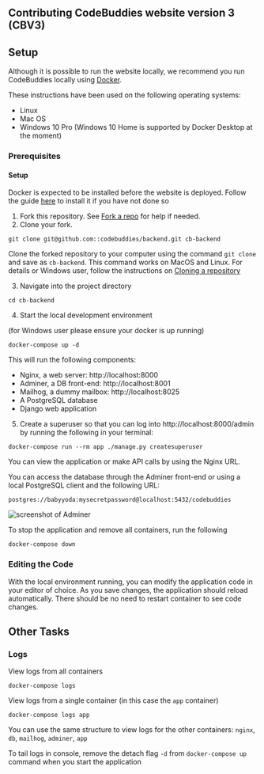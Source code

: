 ## **Contributing CodeBuddies website version 3 (CBV3)**

## **Setup**

Although it is possible to run the website locally, we recommend you run CodeBuddies locally using [Docker](https://www.docker.com/get-started).  

These instructions have been used on the following operating systems:  
* Linux
* Mac OS
* Windows 10 Pro (Windows 10 Home is supported by Docker Desktop at the moment)

### Prerequisites



#### Setup 

Docker is expected to be installed before the website is deployed. Follow the guide [here](https://www.docker.com/products/docker-desktop) to install it if you have not done so

1. Fork this repository. See [Fork a repo](https://help.github.com/en/github/getting-started-with-github/fork-a-repo) for help if needed.   
2. Clone your fork.

  ```plain
  git clone git@github.com::codebuddies/backend.git cb-backend
  ```
  Clone the forked repository to your computer using the command `git clone` and save as `cb-backend`. This command works on MacOS and Linux. For details or Windows user, follow the instructions on [Cloning a repository](https://help.github.com/en/github/creating-cloning-and-archiving-repositories/cloning-a-repository)

3. Navigate into the project directory
  ```plain
  cd cb-backend
  ```

4. Start the local development environment

  (for Windows user please ensure your docker is up running)

  ```plain
  docker-compose up -d
  ```

  This will run the following components:
  * Nginx, a web server: http://localhost:8000
  * Adminer, a DB front-end: http://localhost:8001
  * Mailhog, a dummy mailbox: http://localhost:8025
  * A PostgreSQL database
  * Django web application  





5. Create a superuser so that you can log into http://localhost:8000/admin by running the following in your terminal:  
  ```plain
  docker-compose run --rm app ./manage.py createsuperuser
  ```



  You can view the application or make API calls by using the Nginx URL.

  You can access the database through the Adminer front-end or using a local PostgreSQL client and the following URL:
  ```plain
  postgres://babyyoda:mysecretpassword@localhost:5432/codebuddies
  ```
  ![screenshot of Adminer](https://i.imgur.com/Dtg5Yel.png)  

  To stop the application and remove all containers, run the following  
  ```plain
  docker-compose down
  ```



### Editing the Code

  With the local environment running, you can modify the application code in your editor of choice. As you save changes, the application should reload automatically. There should be no need to restart container to see code changes.


## Other Tasks

### Logs
  View logs from all containers

  ```plain
  docker-compose logs
  ```
  View logs from a single container (in this case the `app` container)
  ```plain
  docker-compose logs app
  ```
  You can use the same structure to view logs for the other containers: `nginx`, `db`, `mailhog`, `adminer`, `app`

  To tail logs in console, remove the detach flag `-d` from `docker-compose up` command when you start the application
